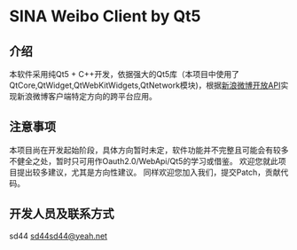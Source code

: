 SINA Weibo Client by Qt5
==========

介绍
----------
本软件采用纯Qt5 + C++开发，依据强大的Qt5库（本项目中使用了QtCore,QtWidget,QtWebKitWidgets,QtNetwork模块)，根据[新浪微博开放API](http://open.weibo.com)实现新浪微博客户端特定方向的跨平台应用。

注意事项
----------
本项目尚在开发起始阶段，具体方向暂时未定，软件功能并不完整且可能会有较多不健全之处，暂时只可用作Oauth2.0/WebApi/Qt5的学习或借鉴。
欢迎您就此项目提出较多建议，尤其是方向性建议。
同样欢迎您加入我们，提交Patch，贡献代码。

开发人员及联系方式
----------
sd44    <sd44sd44@yeah.net>

